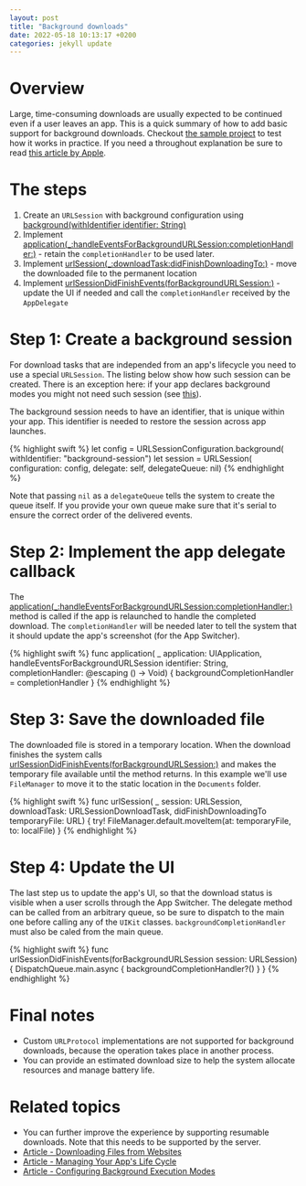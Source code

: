 ```yaml
---
layout: post
title: "Background downloads"
date: 2022-05-18 10:13:17 +0200
categories: jekyll update
---
```


# Overview

Large, time-consuming downloads are usually expected to be continued even if a user leaves an app.
This is a quick summary of how to add basic support for background downloads.
Checkout [the sample project][sample-project] to test how it works in practice.
If you need a throughout explanation be sure to read [this article by Apple][apple-doc].

# The steps

1. Create an `URLSession` with background configuration using [background(withIdentifier identifier: String)][background-with-identifier]
1. Implement [application(\_:handleEventsForBackgroundURLSession:completionHandler:)][application-handle-events] - retain the `completionHandler` to be used later.
1. Implement [urlSession(\_:downloadTask:didFinishDownloadingTo:)][url-session-did-finish-downloading] - move the downloaded file to the permanent location
1. Implement [urlSessionDidFinishEvents(forBackgroundURLSession:)][url-session-did-finish-events] - update the UI if needed and call the `completionHandler` received by the `AppDelegate`

# Step 1: Create a background session

For download tasks that are independed from an app's lifecycle you need to use a special `URLSession`.
The listing below show how such session can be created.
There is an exception here: if your app declares background modes you might not need such session (see [this][apple-doc]).

The background session needs to have an identifier, that is unique within your app.
This identifier is needed to restore the session across app launches.

<!-- prettier-ignore-start -->
{% highlight swift %}
let config = URLSessionConfiguration.background(
  withIdentifier: "background-session")
let session = URLSession(
  configuration: config, delegate: self, delegateQueue: nil)
{% endhighlight %}
<!-- prettier-ignore-end -->

Note that passing `nil` as a `delegateQueue` tells the system to create the queue itself.
If you provide your own queue make sure that it's serial to ensure the correct order of the delivered events.

# Step 2: Implement the app delegate callback

The [application(\_:handleEventsForBackgroundURLSession:completionHandler:)][application-handle-events] method is called if the app is relaunched to handle the completed download.
The `completionHandler` will be needed later to tell the system that it should update the app's screenshot (for the App Switcher).

<!-- prettier-ignore-start -->
{% highlight swift %}
func application(
  _ application: UIApplication,
  handleEventsForBackgroundURLSession identifier: String,
  completionHandler: @escaping () -> Void)
{
  backgroundCompletionHandler = completionHandler
}
{% endhighlight %}
<!-- prettier-ignore-end -->

# Step 3: Save the downloaded file

The downloaded file is stored in a temporary location.
When the download finishes the system calls [urlSessionDidFinishEvents(forBackgroundURLSession:)][url-session-did-finish-events] and makes the temporary file available until the method returns.
In this example we'll use `FileManager` to move it to the static location in the `Documents` folder.

<!-- prettier-ignore-start -->
{% highlight swift %}
func urlSession(
  _ session: URLSession,
  downloadTask: URLSessionDownloadTask,
  didFinishDownloadingTo temporaryFile: URL)
{
  try! FileManager.default.moveItem(at: temporaryFile, to: localFile)
}
{% endhighlight %}
<!-- prettier-ignore-end -->

# Step 4: Update the UI

The last step us to update the app's UI, so that the download status is visible when a user scrolls through the App Switcher.
The delegate method can be called from an arbitrary queue, so be sure to dispatch to the main one before calling any of the `UIKit` classes.
`backgroundCompletionHandler` must also be caled from the main queue.

<!-- prettier-ignore-start -->
{% highlight swift %}
  func urlSessionDidFinishEvents(forBackgroundURLSession session: URLSession) {
    DispatchQueue.main.async {
      backgroundCompletionHandler?()
    }
  }
{% endhighlight %}
<!-- prettier-ignore-end -->

# Final notes

- Custom `URLProtocol` implementations are not supported for background downloads, because the operation takes place in another process.
- You can provide an estimated download size to help the system allocate resources and manage battery life.

# Related topics

- You can further improve the experience by supporting resumable downloads. Note that this needs to be supported by the server.
- [Article - Downloading Files from Websites][download-from-websites]
- [Article - Managing Your App's Life Cycle][app-lifecycle]
- [Article - Configuring Background Execution Modes][background-modes]

[apple-doc]: https://developer.apple.com/documentation/foundation/url_loading_system/downloading_files_in_the_background
[sample-project]: https://github.com
[download-from-websites]: (https://developer.apple.com/documentation/foundation/url_loading_system/downloading_files_from_websites)
[app-lifecycle]: https://developer.apple.com/documentation/uikit/app_and_environment/managing_your_app_s_life_cycle
[background-modes]: https://developer.apple.com/documentation/xcode/configuring-background-execution-modes
[background-with-identifier]: https://developer.apple.com/documentation/foundation/urlsessionconfiguration/1407496-background
[application-handle-events]: https://developer.apple.com/documentation/uikit/uiapplicationdelegate/1622941-application
[url-session-did-finish-events]: https://developer.apple.com/documentation/foundation/urlsessiondelegate/1617185-urlsessiondidfinishevents
[url-session-did-finish-downloading]: https://developer.apple.com/documentation/foundation/urlsessiondelegate/1617185-urlsessiondidfinishevents
